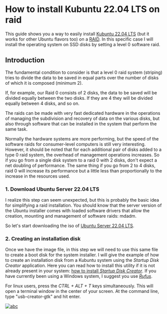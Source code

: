 # How to install Kubuntu 22.04 LTS on raid
This guide shows you a way to easily install [Kubuntu 22.04 LTS](https://kubuntu.org/getkubuntu/ "Kubuntu 22.04 LTS") (but it works for other Ubuntu flavors too) on a [RAID](https://en.wikipedia.org/wiki/RAID "RAID"). In this specific case I will install the operating system on SSD disks by setting a level 0 software raid.

## Introduction
The fundamental condition to consider is that a level 0 raid system (striping) tries to divide the data to be saved in equal parts over the number of disks of which it is composed (minimum 2).

If, for example, our Raid 0 consists of 2 disks, the data to be saved will be divided equally between the two disks. If they are 4 they will be divided equally between 4 disks, and so on.

The raids can be made with very fast dedicated hardware in the operations of managing the subdivision and recovery of data on the various disks, but also through software that can be installed in the system that perform the same task.

Normally the hardware systems are more performing, but the speed of the software raids for consumer-level computers is still very interesting. However, it should be noted that for each additional pair of disks added to a type 0 raid system, the overhead of management operations increases. So if you go from a single disk system to a raid 0 with 2 disks, don't expect a net doubling of performance. The same thing if you go from 2 to 4 disks, raid 0 will increase its performance but a little less than proportionally to the increase in the resources used.

### 1. Download Ubuntu Server 22.04 LTS
I realize this step can seem unexpected, but this is probably the basic idea for simplifying a raid installation. You should know that the server version of the Ubuntu installer comes with loaded software drivers that allow the creation, mounting and management of software raids: mdadm.

So let's start downloading the iso of [Ubuntu Server 22.04 LTS](https://cdimage.ubuntu.com/ubuntu-server/daily-live/current/jammy-live-server-amd64.iso "Ubuntu Server 22.04 LTS").

### 2. Creating an installation disk
Once we have the image file, in this step we will need to use this same file to create a boot disk for the system installer. I will give the example of how to create an installation disk from a Kubuntu system using the *Startup Disk Creator* application. Here you can read how to install this utility if it is not already present in your system: [how to install *Startup Disk Creator*](https://www.how2shout.com/linux/create-live-bootable-usb-using-ubuntu-20-04s-startup-disk-creator/ "how to install *Startup Disk Creator*").
If you have currently been using a Windows system, I suggest you use [*Rufus*](https://rufus.ie/en/ "*Rufus*").

For linux users, press the *CTRL + ALT + T* keys simultaneously. This will open a terminal window in the center of your screen. At the command line, type "usb-creator-gtk" and hit enter.

[![abc](abc "abc")](https://raw..com/lorenzostefanopiscioli/install-kubuntu-on-raid-disk/main/guide-images/ubuntu-terminal.png "abc")



